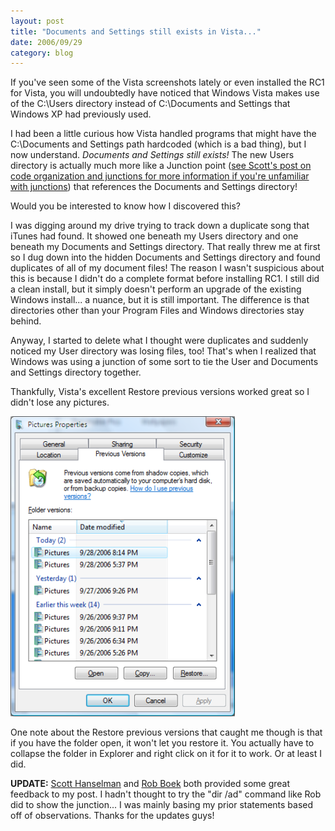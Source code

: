 ```yaml
---
layout: post
title: "Documents and Settings still exists in Vista..."
date: 2006/09/29
category: blog
---
```


If you've seen some of the Vista screenshots lately or even installed the RC1 for Vista, you will undoubtedly have noticed that Windows Vista makes use of the C:\Users directory instead of C:\Documents and Settings that Windows XP had previously used. 

I had been a little curious how Vista handled programs that might have the C:\Documents and Settings path hardcoded (which is a bad thing), but I now understand. *Documents and Settings still exists!* The new Users directory is actually much more like a Junction point ([see Scott's post on code organization and junctions for more information if you're unfamiliar with junctions](http://www.hanselman.com/blog/HowDoYouOrganizeYourCode.aspx)) that references the Documents and Settings directory! 

Would you be interested to know how I discovered this? 

I was digging around my drive trying to track down a duplicate song that iTunes had found. It showed one beneath my Users directory and one beneath my Documents and Settings directory. That really threw me at first so I dug down into the hidden Documents and Settings directory and found duplicates of all of my document files! The reason I wasn't suspicious about this is because I didn't do a complete format before installing RC1. I still did a clean install, but it simply doesn't perform an upgrade of the existing Windows install... a nuance, but it is still important. The difference is that directories other than your Program Files and Windows directories stay behind. 

Anyway, I started to delete what I thought were duplicates and suddenly noticed my User directory was losing files, too! That's when I realized that Windows was using a junction of some sort to tie the User and Documents and Settings directory together. 

Thankfully, Vista's excellent Restore previous versions worked great so I didn't lose any pictures. 

![Restore Previous Versions](/images/blog/WindowsLiveWriter/DocumentsandSettingsstillexistsinVista_12956/20060928vistarestore2.png)

One note about the Restore previous versions that caught me though is that if you have the folder open, it won't let you restore it. You actually have to collapse the folder in Explorer and right click on it for it to work. Or at least I did. 

**UPDATE:** [Scott Hanselman](http://www.hanselman.com/blog/WindowsVistaJunctionsAndMovingMyDocumentsToAnotherDrive.aspx) and [Rob Boek](http://robboek.com/blog/2006/09/29/JunctionsInWindowsVista.aspx) both provided some great feedback to my post. I hadn't thought to try the "dir /ad" command like Rob did to show the junction... I was mainly basing my prior statements based off of observations. Thanks for the updates guys!


